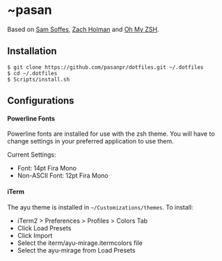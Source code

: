 # ~pasan

Based on [Sam Soffes](https://github.com/soffes/dotfiles), [Zach Holman](https://github.com/holman/dotfiles) and [Oh My ZSH](https://github.com/robbyrussell/oh-my-zsh).

## Installation

	$ git clone https://github.com/pasanpr/dotfiles.git ~/.dotfiles
	$ cd ~/.dotfiles
	$ Scripts/install.sh


## Configurations

#### Powerline Fonts

Powerline fonts are installed for use with the zsh theme. You will have to change settings in your preferred application to use them.

Current Settings:
- Font: 14pt Fira Mono
- Non-ASCII Font: 12pt Fira Mono

#### iTerm

The ayu theme is installed in `~/Customizations/themes`. To install:

- iTerm2 > Preferences > Profiles > Colors Tab
- Click Load Presets
- Click Import
- Select the iterm/ayu-mirage.itermcolors file
- Select the ayu-mirage from Load Presets

